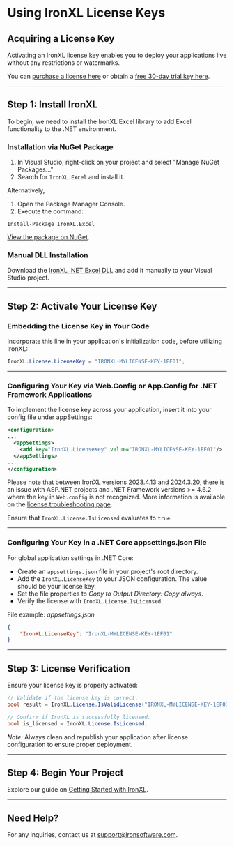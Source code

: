 # Using IronXL License Keys

## Acquiring a License Key

Activating an IronXL license key enables you to deploy your applications live without any restrictions or watermarks.

You can [purchase a license here](https://ironsoftware.com/csharp/excel/licensing/) or obtain a [free 30-day trial key here](https://ironsoftware.com/csharp/excel/licensing/).

<hr class="separator">

## Step 1: Install IronXL

To begin, we need to install the IronXL.Excel library to add Excel functionality to the .NET environment.

### Installation via NuGet Package

1. In Visual Studio, right-click on your project and select "Manage NuGet Packages..."
2. Search for `IronXL.Excel` and install it.

Alternatively,

1. Open the Package Manager Console.
2. Execute the command:

```shell
Install-Package IronXL.Excel
```

[View the package on NuGet](https://www.nuget.org/packages/IronXL.Excel/).

### Manual DLL Installation

Download the [IronXL .NET Excel DLL](https://ironsoftware.com/csharp/excel/packages/IronXL.zip) and add it manually to your Visual Studio project.

<hr class="separator">

## Step 2: Activate Your License Key

### Embedding the License Key in Your Code

Incorporate this line in your application's initialization code, before utilizing IronXL:

```cs
IronXL.License.LicenseKey = "IRONXL-MYLICENSE-KEY-1EF01";
```

<hr class="separator">

### Configuring Your Key via Web.Config or App.Config for .NET Framework Applications

To implement the license key across your application, insert it into your config file under appSettings:

```xml
<configuration>
...
  <appSettings>
    <add key="IronXL.LicenseKey" value="IRONXL-MYLICENSE-KEY-1EF01"/>
  </appSettings>
...
</configuration>
```

Please note that between IronXL versions [2023.4.13](https://www.nuget.org/packages/IronXL.Excel/2023.4.13) and [2024.3.20](https://www.nuget.org/packages/IronXL.Excel/2024.3.20), there is an issue with ASP.NET projects and .NET Framework versions >= 4.6.2 where the key in `Web.config` is not recognized. More information is available on the [license troubleshooting page](https://ironsoftware.com/csharp/excel/troubleshooting/license-key-web.config/).

Ensure that `IronXL.License.IsLicensed` evaluates to `true`.

<hr class="separator">

### Configuring Your Key in a .NET Core appsettings.json File

For global application settings in .NET Core:

- Create an `appsettings.json` file in your project's root directory.
- Add the `IronXL.LicenseKey` to your JSON configuration. The value should be your license key.
- Set the file properties to *Copy to Output Directory: Copy always*.
- Verify the license with `IronXL.License.IsLicensed`.

File example: *appsettings.json*

```json
{
	"IronXL.LicenseKey": "IronXL-MYLICENSE-KEY-1EF01"
}
```

<hr class="separator">

## Step 3: License Verification

Ensure your license key is properly activated:

```cs
// Validate if the license key is correct.
bool result = IronXL.License.IsValidLicense("IRONXL-MYLICENSE-KEY-1EF01");

// Confirm if IronXL is successfully licensed.
bool is_licensed = IronXL.License.IsLicensed;
```

*Note:* Always clean and republish your application after license configuration to ensure proper deployment.

<hr class="separator">

## Step 4: Begin Your Project

Explore our guide on [Getting Started with IronXL](https://ironsoftware.com/csharp/excel/docs/).

<hr class="separator">

## Need Help?

For any inquiries, contact us at [support@ironsoftware.com](mailto:support@ironsoftware.com).